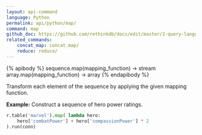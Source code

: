 ```yaml
---
layout: api-command 
language: Python
permalink: api/python/map/
command: map 
github_doc: https://github.com/rethinkdb/docs/edit/master/2-query-language/api/python/transformations/map.md
related_commands:
    concat_map: concat_map/
    reduce: reduce/
---
```


{% apibody %}
sequence.map(mapping_function) → stream
array.map(mapping_function) → array
{% endapibody %}

Transform each element of the sequence by applying the given mapping function.

__Example:__ Construct a sequence of hero power ratings.

```py
r.table('marvel').map( lambda hero:
    hero['combatPower'] + hero['compassionPower'] * 2
).run(conn)
```


